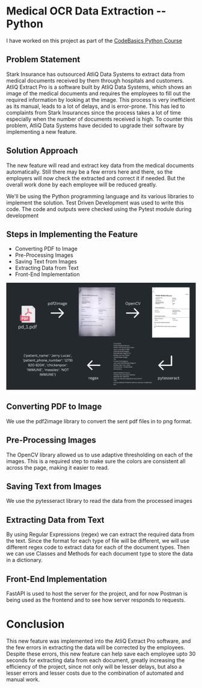 # Medical OCR Data Extraction -- Python

I have worked on this project as part of the [CodeBasics Python Course](https://codebasics.io/courses/python-for-beginner-and-intermediate-learners)

## Problem Statement

Stark Insurance has outsourced AtliQ Data Systems to extract data from medical documents received by them through hospitals and customers. AtliQ Extract Pro is a software built by AtliQ Data Systems, which shows an image of the medical documents and requires the employees to fill out the required information by looking at the image. This process is very inefficient as its manual, leads to a lot of delays, and is error-prone. This has led to complaints from Stark Insurances since the process takes a lot of time especially when the number of documents received is high. To counter this problem, AtliQ Data Systems have decided to upgrade their software by implementing a new feature.

## Solution Approach

The new feature will read and extract key data from the medical documents automatically. Still there may be a few errors here and there, so the employers will now check the extracted and correct it if needed. But the overall work done by each employee will be reduced greatly.

We'll be using the Python programming language and its various libraries to implement the solution. Test Driven Development was used to write this code. The code and outputs were checked using the Pytest module during development


## Steps in Implementing the Feature
- Converting PDF to Image
- Pre-Processing Images
- Saving Text from Images
- Extracting Data from Text
- Front-End Implementation


<img src = "https://github.com/tahasarfraz783/Medical-OCR-Data-Extraction--Python/blob/main/extras/solution_process.png" class = "center">


## Converting PDF to Image  
We use the pdf2image library to convert the sent pdf files in to png format.

## Pre-Processing Images  
The OpenCV library allowed us to use adaptive thresholding on each of the images. This is a required step to make sure the colors are consistent all across the page, making it easier to read.

## Saving Text from Images
We use the pytesseract library to read the data from the processed images

## Extracting Data from Text
By using Regular Expressions (regex) we can extract the required data from the text. Since the format for each type of file will be different, we will use different regex code to extract data for each of the document types. Then we can use Classes and Methods for each document type to store the data in a dictionary.

## Front-End Implementation
FastAPI is used to host the server for the project, and for now Postman is being used as the frontend and to see how server responds to requests.


# Conclusion
This new feature was implemented into the AtliQ Extract Pro software, and the few errors in extracting the data will be corrected by the employees. Despite these errors, this new feature can help save each employee upto 30 seconds for extracting data from each document, greatly increasing the efficiency of the project, since not only will be lesser delays, but also a lesser errors and lesser costs due to the combination of automated and manual work.

